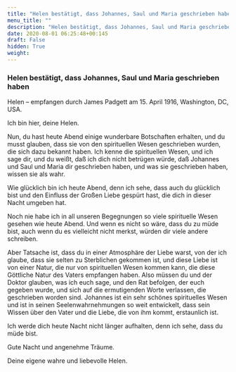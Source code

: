 ```yaml
---
title: "Helen bestätigt, dass Johannes, Saul und Maria geschrieben haben"
menu_title: ""
description: "Helen bestätigt, dass Johannes, Saul und Maria geschrieben haben"
date: 2020-08-01 06:25:48+00:145
draft: False
hidden: True
weight:
---
```

### Helen bestätigt, dass Johannes, Saul und Maria geschrieben haben

Helen – empfangen durch James Padgett am 15. April 1916, Washington, DC, USA.

Ich bin hier, deine Helen.

Nun, du hast heute Abend einige wunderbare Botschaften erhalten, und du musst glauben, dass sie von den spirituellen Wesen geschrieben wurden, die sich dazu bekannt haben. Ich kenne die spirituellen Wesen, und ich sage dir, und du weißt, daß ich dich nicht betrügen würde, daß Johannes und Saul und Maria dir geschrieben haben, und was sie geschrieben haben, wissen sie als wahr.

Wie glücklich bin ich heute Abend, denn ich sehe, dass auch du glücklich bist und den Einfluss der Großen Liebe gespürt hast, die dich in dieser Nacht umgeben hat.

Noch nie habe ich in all unseren Begegnungen so viele spirituelle Wesen gesehen wie heute Abend. Und wenn es nicht so wäre, dass du zu müde bist, auch wenn du es vielleicht nicht merkst, würden dir viele andere schreiben.

Aber Tatsache ist, dass du in einer Atmosphäre der Liebe warst, von der ich glaube, dass sie selten zu Sterblichen gekommen ist, und diese Liebe ist von einer Natur, die nur von spirituellen Wesen kommen kann, die diese Göttliche Natur des Vaters empfangen haben. Also müssen du und der Doktor glauben, was ich euch sage, und den Rat befolgen, der euch gegeben wurde, und sich auf die ermutigenden Worte verlassen, die geschrieben worden sind. Johannes ist ein sehr schönes spirituelles Wesen und ist in seinen Seelenwahrnehmungen so weit entwickelt, dass sein Wissen über den Vater und die Liebe, die von ihm kommt, erstaunlich ist.

Ich werde dich heute Nacht nicht länger aufhalten, denn ich sehe, dass du müde bist.

Gute Nacht und angenehme Träume.

Deine eigene wahre und liebevolle Helen.
